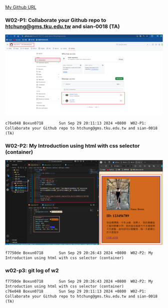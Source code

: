 [My Github URL](http://github.com/Boxun0718/1131-sweb-demo-84)

### W02-P1: Collaborate your Github repo to htchung@gms.tku.edu.tw and sian-0018 (TA)

![](w02-p1.png)

```
c76e048 Boxun0718       Sun Sep 29 20:11:13 2024 +0800  W02-P1: Collaborate your Github repo to htchung@gms.tku.edu.tw and sian-0018 (TA)

```

### W02-P2: My Introduction using html with css selector (container)

![](w02-p2.png)

```
f7750de Boxun0718       Sun Sep 29 20:26:43 2024 +0800  W02-P2: My Introduction using html with css selector (container)
```

### w02-p3: git log of w2

```
f7750de Boxun0718       Sun Sep 29 20:26:43 2024 +0800  W02-P2: My Introduction using html with css selector (container)
c76e048 Boxun0718       Sun Sep 29 20:11:13 2024 +0800  W02-P1: Collaborate your Github repo to htchung@gms.tku.edu.tw and sian-0018 (TA)
```
